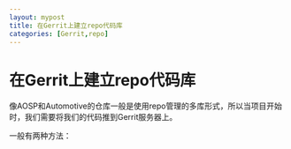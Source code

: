 ```yaml
---
layout: mypost
title: 在Gerrit上建立repo代码库
categories: [Gerrit,repo]
---
```


# 在Gerrit上建立repo代码库

像AOSP和Automotive的仓库一般是使用repo管理的多库形式，所以当项目开始时，我们需要将我们的代码推到Gerrit服务器上。

一般有两种方法：
